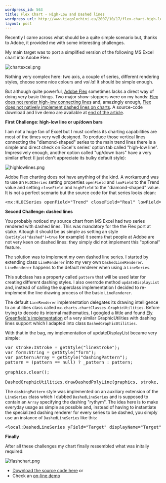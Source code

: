 ```yaml
--- 
wordpress_id: 563
title: Flex Chart - High-Low and Dashed lines
wordpress_url: http://www.tiagoluchini.eu/2007/10/17/flex-chart-high-low-and-dashed-lines/
layout: post
---
```

Recently I came across what should be a quite simple scenario but, thanks to Adobe, it provided me with some interesting challenges.

My main target was to port a simplified version of the following MS Excel chart into Adobe Flex:

<img src="http://www.tiagoluchini.eu/wp-content/uploads/2007/10/chartexcel.png" alt="chartexcel.png" />

Nothing very complex here: two axis, a couple of series, different rendering styles, choose some nice colours and <em>voi la</em>! It should be simple enough.

But although quite powerful, <a href="http://www.adobe.com/products/flex" target="_new">Adobe Flex</a> sometimes lacks a direct way of doing very basic things. Two major show-stoppers were on my hands: <a href="#flexchart1st">Flex does not render high-low connecting lines</a> and, amazingly enough, <a href="#flexchart2nd">Flex does not natively implement dashed lines on charts</a>. A source-code download and live demo are available at <a href="#flexchartend">end of the article</a>.

<a title="flexchart1st" id="flexchart1st" name="flexchart1st"></a><strong>First Challenge: high-low line or up/down bars</strong>

I am not a huge fan of Excel but I must confess its charting capabilities are most of the times very well designed. To produce those vertical lines connecting the "diamond-shaped" series to the main trend lines there is a simple and direct check on Excel's series' option tab called "high-low line". Impressively enough, another option called "up/down bars" have a very similar effect (I just don't appreciate its bulky default style):

<img src="http://www.tiagoluchini.eu/wp-content/uploads/2007/10/highlowlines.png" alt="highlowlines.png" />

Adobe Flex charting does not have anything of the kind. A workaround was to use an <code>HLOCSeries</code> setting properties <code>openField</code> and <code>lowField</code> to the Trend value and setting <code>closeField</code> and <code>highField</code> to the "diamond-shaped" value. It is not a perfect scenario but the source code for that series looks clean:
<pre>
&lt;mx:HLOCSeries openField="Trend" closeField="Real" lowField="Trend" highField="Real" displayName="Actuators"/&gt;</pre>
<a title="flexchart2nd" id="flexchart2nd" name="flexchart2nd"></a><strong>Second Challenge: dashed lines</strong>

You probably noticed my source chart from MS Excel had two series rendered with dashed lines. This was mandatory for the the Flex port at stake. Altough it should be as simple as setting an style (<code>setStyle("dashed")=true</code> for example) it seems that people at Adobe are not very keen on dashed lines: they simply did not implement this "optional" feature.

The solution was to implement my own dashed line series. I started by extending class <code>LineRenderer</code> into my very own <code>DashedLineRenderer</code>. <code>LineRenderer</code> happens to the default renderer when using a <code>LineSeries</code>.

This subclass has a property called <code>pattern</code> that will be used later for creating different dashing styles. I also overrode method <code>updateDisplayList</code> and, instead of calling the superclass implementation I decided to re-implement the line drawing process of the basic <code>LineRenderer</code>.

The default <code>LineRenderer</code> implementation delegates its drawing intelligence to an utilities class called <code>mx.charts.chartClasses.GraphicUtilities</code>. Before trying to decode its internal mathematics, I googled a little and found <a href="http://www.quietlyscheming.com/blog/charts/dashed-lines/" target="_blank">Ely Greenfield's implementation</a> of a very similar GraphicUtilities with dashing lines support which I adapted into class <code>DashedGraphicUtilities</code>.

With that in the bag, my implementation of updateDisplayList became very simple:
<pre>
var stroke:IStroke = getStyle("lineStroke");
var form:String = getStyle("form");
var pattern:Array = getStyle("dashingPattern");
pattern = (pattern == null) ? _pattern : pattern;

graphics.clear();

DashedGraphicUtilities.drawDashedPolyLine(graphics, stroke, pattern, _lineSegment.items);</pre>
The <code>dashingPattern</code> style was implemented on an auxiliary extension of the <code>LineSeries</code> class which I dubbed <code>DashedLineSeries</code> and is supposed to contain an <code>Array</code> specifying the dashing "rythym". The idea here is to make everyday usage as simple as possible and, instead of having to instantiate the specialized dashing renderer for every series to be dashed, you simply use an instance of <code>DashedLineSeries</code> like this:
<pre>
&lt;local:DashedLineSeries yField="Target" displayName="Target"/&gt;</pre>
<a title="flexchartend" id="flexchartend" name="flexchartend"></a><strong>Finally</strong>

After all these challenges my chart finally ressembled what was initally required:

<img src="http://www.tiagoluchini.eu/wp-content/uploads/2007/10/flashchart.png" alt="flashchart.png" />
<ul>
	<li><a href="http://www.tiagoluchini.eu/downloads/flexchart/DashedHighLowSource.zip">Download the source code here</a> or</li>
	<li>Check an <a href="http://www.tiagoluchini.eu/downloads/flexchart/" target="_blank">on-line demo</a></li>
</ul>

